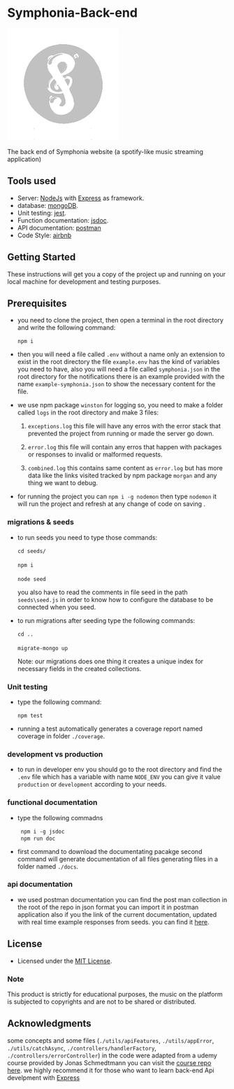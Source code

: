 # Symphonia-Back-end

![logo](./assets/icons/icon.png)

The back end of Symphonia website (a spotify-like music streaming application)

## Tools used

- Server: [NodeJs](https://nodejs.org/en/download/) with [Express](https://expressjs.com/) as framework.
- database: [mongoDB](https://www.mongodb.com/).
- Unit testing: [jest](https://jestjs.io/).
- Function documentation: [jsdoc](https://jsdoc.app/).
- API documentation: [postman](https://documenter.getpostman.com/view/10629897/SzRw3C6L?version=latest)
- Code Style: [airbnb](https://github.com/airbnb/javascript)

## Getting Started

These instructions will get you a copy of the project up and running on your local machine for development and testing purposes.

## Prerequisites

- you need to clone the project, then open a terminal in the root directory and write the following command:

      npm i

- then you will need a file called `.env` without a name only an extension to exist in the root directory the file `example.env` has the kind of variables you need to have, also you will need a file called `symphonia.json` in the root directory for the notifications there is an example provided with the name `example-symphonia.json` to show the necessary content for the file.

- we use npm package `winston` for logging so, you need to make a folder called `logs` in the root directory and make 3 files:

  1. `exceptions.log` this file will have any erros with the error stack that prevented the project from running or made the server go down.

  2. `error.log` this file will contain any erros that happen with packages or responses to invalid or malformed requests.

  3. `combined.log` this contains same content as `error.log` but has more data like the links visited tracked by npm package `morgan` and any thing we want to debug.

- for running the project you can `npm i -g nodemon` then type `nodemon` it will run the project and refresh at any change of code on saving .

### migrations & seeds

- to run seeds you need to type those commands:

      cd seeds/

      npm i

      node seed

  you also have to read the comments in file seed in the path `seeds\seed.js` in order to know how to configure the database to be connected when you seed.

- to run migrations after seeding type the following commands:

      cd ..

      migrate-mongo up

  Note: our migrations does one thing it creates a unique index for necessary fields in the created collections.

### Unit testing

- type the following command:

      npm test

- running a test automatically generates a coverage report named coverage in folder `./coverage`.

### development vs production

- to run in developer env you should go to the root directory and find the `.env` file which has a variable with name `NODE_ENV` you can give it value `production` or `development` according to your needs.

### functional documentation

- type the following commadns

       npm i -g jsdoc
       npm run doc

- first command to download the documentating pacakge second command will generate documentation of all files generating files in a folder named `./docs`.

### api documentation

- we used postman documentation you can find the post man collection in the root of the repo in json format you can import it in postman application also if you the link of the current documentation, updated with real time example responses from seeds.
  you can find it [here](https://documenter.getpostman.com/view/10629897/SzRw3C6L?version=latest).

## License

- Licensed under the [MIT License](./License).

### Note

This product is strictly for educational purposes, the music on the platform is subjected to copyrights and are not to be shared or distributed.

## Acknowledgments

some concepts and some files (`./utils/apiFeatures`, `./utils/appError`, `./utils/catchAsync`, `./controllers/handlerFactory`, `./controllers/errorController`) in the code were adapted from a udemy course provided by Jonas Schmedtmann you can visit the [course repo here](https://github.com/leonardo-ono/Assembly8086SBHardwareLevelDspProgrammingTest). we highly recommend it for those who want to learn back-end Api develpment with [Express](https://expressjs.com/)
